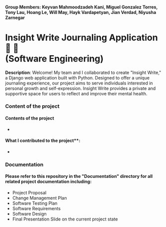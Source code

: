 #### Group Members: Keyvan Mahmoodzadeh Kani, Miguel Gonzalez Torres, Tony Lau, Hoang Le, Will May, Hayk Vardapetyan, Jian Verdad, Niyusha Zarnegar

# Insight Write Journaling Application 📒 📝 <br/> (Software Engineering)

**Description**: Welcome! My team and I collaborated to create "Insight Write," a Django web application built with Python. Designed to offer a unique journaling experience, our project aims to serve individuals interested in personal growth and self-expression. Insight Write provides a private and supportive space for users to reflect and improve their mental health.

### Content of the project

#### Contents of the project
- 

#### What I contributed to the project**: 
- 

### Documentation

#### Please refer to this repository in the "Documentation" directory for all related project documentation including:
- Project Proposal
- Change Management Plan
- Software Testing Plan
- Software Requirements
- Software Design
- Final Presentation Slide on the current project state
